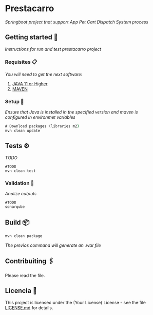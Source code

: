 # Prestacarro

_Springboot project that support App Pet Cart Dispatch System process_

## Getting started 🚀

_Instructions for run and test prestacarro project_

### Requisites 📋

_You will need to get the next software:_
1. [JAVA 11 or Higher](https://www.oracle.com/co/java/technologies/javase/jdk11-archive-downloads.html)
2. [MAVEN](https://maven.apache.org/download.cgi)

### Setup 🔧

_Ensure that Java is installed in the specified version and maven is configured in environmet variables_

```cmd
# Download packages (libraries m2)
mvn clean update
```

## Tests ⚙️

_TODO_

```
#TODO
mvn clean test
```

### Validation 🔩

_Analize outputs_

```
#TODO
sonarqube
```

## Build 📦

```cmd
mvn clean package
```

_The previos command will generate an .war file_


## Contribuiting 🖇️

Please read the file.

## Licencia 📄

This project is licensed under the (Your License) License - see the file [LICENSE.md](LICENSE.md) for details.